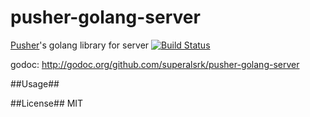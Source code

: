pusher-golang-server
===

[Pusher](http://pusher.com)'s golang library for server
[![Build Status](https://travis-ci.org/superalsrk/pusher-golang-server.svg)](https://travis-ci.org/superalsrk/pusher-golang-server)

godoc: http://godoc.org/github.com/superalsrk/pusher-golang-server

##Usage##



##License##
MIT